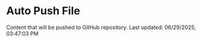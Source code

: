 # Auto Push File

Content that will be pushed to GitHub repository.
Last updated: 06/29/2025, 03:47:03 PM